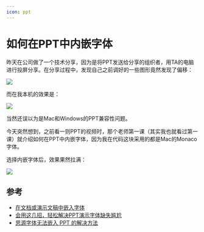 ```yaml
---
icon: ppt
---
```


# 如何在PPT中内嵌字体

昨天在公司做了一个技术分享，因为是将PPT发送给分享的组织者，用TA的电脑进行投屏分享。在分享过程中，发现自己之前调好的一些图形竟然发现了偏移：

![](https://cdn.jsdelivr.net/gh/wuliang142857/pictures-hosting@main/20211225/Screenshot2021-12-24-19.01.39.2vgm3sl0tkg0.png)

而在我本机的效果是：

![](https://cdn.jsdelivr.net/gh/wuliang142857/pictures-hosting@main/20211225/Screenshot2021-12-24-19.00.19.1qiesm3ws40w.png)

当然还误以为是Mac和Windows的PPT兼容性问题。

今天突然想到，之前看一则PPT的视频时，那个老师第一课（其实我也就看过第一课）就介绍如何在PPT中内嵌字体，因为我在代码这块采用的都是Mac的Monaco字体。

选择内嵌字体后，效果果然拉满：

![](https://cdn.jsdelivr.net/gh/wuliang142857/pictures-hosting@main/20211225/Screenshot2021-12-24-19.08.53.3z9k6nmrs7k0.png)

## 参考

- [在文档或演示文稿中嵌入字体](https://support.microsoft.com/zh-cn/office/%E5%9C%A8%E6%96%87%E6%A1%A3%E6%88%96%E6%BC%94%E7%A4%BA%E6%96%87%E7%A8%BF%E4%B8%AD%E5%B5%8C%E5%85%A5%E5%AD%97%E4%BD%93-cb3982aa-ea76-4323-b008-86670f222dbc)
- [会用这几招，轻松解决PPT演示字体缺失尴尬](https://www.jianshu.com/p/e2a00b58a0c5)
- [思源字体无法嵌入 PPT 的解决方法](https://blog.jasongzy.com/source-ttf.html)
